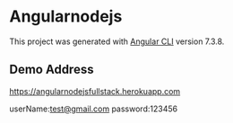 # Angularnodejs

This project was generated with [Angular CLI](https://github.com/angular/angular-cli) version 7.3.8.

## Demo Address

https://angularnodejsfullstack.herokuapp.com

userName:test@gmail.com
password:123456

